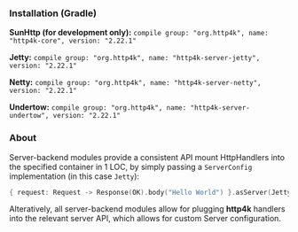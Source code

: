 ### Installation (Gradle)
**SunHttp (for development only):** ```compile group: "org.http4k", name: "http4k-core", version: "2.22.1"```

**Jetty:** ```compile group: "org.http4k", name: "http4k-server-jetty", version: "2.22.1"```

**Netty:** ```compile group: "org.http4k", name: "http4k-server-netty", version: "2.22.1"```

**Undertow:** ```compile group: "org.http4k", name: "http4k-server-undertow", version: "2.22.1"```

### About
Server-backend modules provide a consistent API mount HttpHandlers into the specified container in 1 LOC, by simply passing a `ServerConfig` implementation (in this case `Jetty`):

```kotlin
{ request: Request -> Response(OK).body("Hello World") }.asServer(Jetty(8000)).start().block()
```
Alteratively, all server-backend modules allow for plugging **http4k** handlers into the relevant server API, which allows for custom Server configuration.
